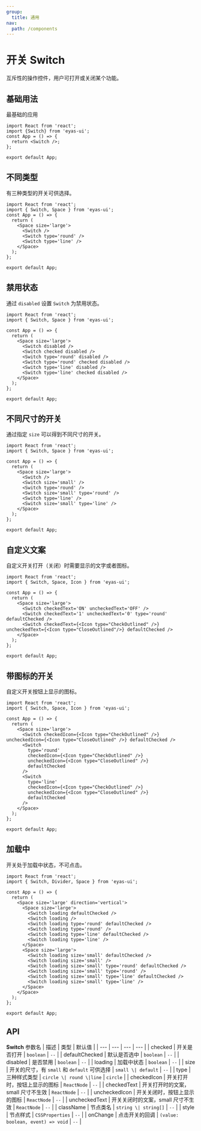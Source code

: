 ```yaml
---
group:
  title: 通用
nav:
  path: /components
---
```


# 开关 Switch
互斥性的操作控件，用户可打开或关闭某个功能。

## 基础用法
最基础的应用
```tsx
import React from 'react';
import {Switch} from 'eyas-ui';
const App = () => {
  return <Switch />;
};

export default App;
```
## 不同类型
有三种类型的开关可供选择。
```tsx
import React from 'react';
import { Switch, Space } from 'eyas-ui';
const App = () => {
  return (
    <Space size='large'>
      <Switch />
      <Switch type='round' />
      <Switch type='line' />
    </Space>
  );
};

export default App;
```

## 禁用状态
通过 `disabled` 设置 `Switch` 为禁用状态。
```tsx
import React from 'react';
import { Switch, Space } from 'eyas-ui';

const App = () => {
  return (
    <Space size='large'>
      <Switch disabled />
      <Switch checked disabled />
      <Switch type='round' disabled />
      <Switch type='round' checked disabled />
      <Switch type='line' disabled />
      <Switch type='line' checked disabled />
    </Space>
  );
};

export default App;
```
## 不同尺寸的开关
通过指定 `size` 可以得到不同尺寸的开关。
```tsx
import React from 'react';
import { Switch, Space } from 'eyas-ui';

const App = () => {
  return (
    <Space size='large'>
      <Switch />
      <Switch size='small' />
      <Switch type='round' />
      <Switch size='small' type='round' />
      <Switch type='line' />
      <Switch size='small' type='line' />
    </Space>
  );
};

export default App;
```
## 自定义文案
自定义开关打开（关闭）时需要显示的文字或者图标。
```tsx
import React from 'react';
import { Switch, Space, Icon } from 'eyas-ui';

const App = () => {
  return (
    <Space size='large'>
      <Switch checkedText='ON' uncheckedText='OFF' />
      <Switch checkedText='1' uncheckedText='0' type='round' defaultChecked />
      <Switch checkedText={<Icon type="CheckOutlined" />} uncheckedText={<Icon type="CloseOutlined"/>} defaultChecked />
    </Space>
  );
};

export default App;
```

## 带图标的开关
自定义开关按钮上显示的图标。
```tsx
import React from 'react';
import { Switch, Space, Icon } from 'eyas-ui';

const App = () => {
  return (
    <Space size='large'>
      <Switch checkedIcon={<Icon type="CheckOutlined" />} uncheckedIcon={<Icon type="CloseOutlined" />} defaultChecked />
      <Switch
        type='round'
        checkedIcon={<Icon type="CheckOutlined" />}
        uncheckedIcon={<Icon type="CloseOutlined" />}
        defaultChecked
      />
      <Switch
        type='line'
        checkedIcon={<Icon type="CheckOutlined" />}
        uncheckedIcon={<Icon type="CloseOutlined" />}
        defaultChecked
      />
    </Space>
  );
};

export default App;
```

## 加载中
开关处于加载中状态，不可点击。
```tsx
import React from 'react';
import { Switch, Divider, Space } from 'eyas-ui';

const App = () => {
  return (
    <Space size='large' direction='vertical'>
      <Space size='large'>
        <Switch loading defaultChecked />
        <Switch loading />
        <Switch loading type='round' defaultChecked />
        <Switch loading type='round' />
        <Switch loading type='line' defaultChecked />
        <Switch loading type='line' />
      </Space>
      <Space size='large'>
        <Switch loading size='small' defaultChecked />
        <Switch loading size='small' />
        <Switch loading size='small' type='round' defaultChecked />
        <Switch loading size='small' type='round' />
        <Switch loading size='small' type='line' defaultChecked />
        <Switch loading size='small' type='line' />
      </Space>
    </Space>
  );
};

export default App;
```

## API
**Switch**
 参数名 | 描述 | 类型 | 默认值 |
| --- | --- | --- | --- |
| checked | 开关是否打开 | `boolean` | `--` |
| defaultChecked | 默认是否选中 | `boolean` | `--` |
| disabled | 是否禁用 | `boolean` | `--` |
| loading | 加载中状态 | `boolean` | `--` |
| size | 开关的尺寸，有 `small` 和 `default` 可供选择 | `small \| default`  | `--` |
| type | 三种样式类型 | `circle \| round \|line`  | `circle` |
| checkedIcon | 开关打开时，按钮上显示的图标 | `ReactNode`  | `--` |
| checkedText | 开关打开时的文案，small 尺寸不生效 | `ReactNode`  | `--` |
| uncheckedIcon | 开关关闭时，按钮上显示的图标 | `ReactNode`  | `--` |
| uncheckedText | 开关关闭时的文案，small 尺寸不生效 | `ReactNode`  | `--` |
| className | 节点类名 | `string \| string[]`  | `--` |
| style | 节点样式 | `CSSProperties`  | `--` |
| onChange | 点击开关的回调 | `(value: boolean, event) => void`  | `--` |





